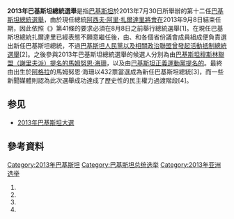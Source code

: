 **2013年巴基斯坦總統選舉**是指[巴基斯坦](../Page/巴基斯坦.md "wikilink")於2013年7月30日所舉辦的第十二任[巴基斯坦總統選舉](https://zh.wikipedia.org/wiki/巴基斯坦總統 "wikilink")，由於現任總統[阿西夫·阿里·扎爾達里將會在](https://zh.wikipedia.org/wiki/阿西夫·阿里·扎爾達里 "wikilink")2013年9月8日結束任期，因此依照《》第41條的要求必須在8月8日之前舉行總統選舉\[1\]。在現任巴基斯坦總統扎爾達里已經表態不願意繼任後，由、和各個省份議會成員組成便負責選出新任巴基斯坦總統，不過[巴基斯坦人民黨以及相關政治聯盟曾發起活動抵制總統選舉](https://zh.wikipedia.org/wiki/巴基斯坦人民黨 "wikilink")\[2\]。之後參與2013年巴基斯坦總統選舉的候選人分別為由[巴基斯坦穆斯林聯盟（謝里夫派）提名的](https://zh.wikipedia.org/wiki/巴基斯坦穆斯林聯盟（謝里夫派） "wikilink")[馬姆努恩·海珊](https://zh.wikipedia.org/wiki/馬姆努恩·海珊 "wikilink")，以及由[巴基斯坦正義運動黨提名的](https://zh.wikipedia.org/wiki/巴基斯坦正義運動黨 "wikilink")。最終由出生於[阿格拉](../Page/阿格拉.md "wikilink")的馬姆努恩·海珊以432票當選成為新任巴基斯坦總統\[3\]，而一些新聞媒體則認為此次選舉成功達成了歷史性的民主權力過渡階段\[4\]。

## 参见

  - [2013年巴基斯坦大選](../Page/2013年巴基斯坦大選.md "wikilink")

## 參考資料

[Category:2013年巴基斯坦](https://zh.wikipedia.org/wiki/Category:2013年巴基斯坦 "wikilink")
[Category:巴基斯坦总统选举](https://zh.wikipedia.org/wiki/Category:巴基斯坦总统选举 "wikilink")
[Category:2013年亚洲选举](https://zh.wikipedia.org/wiki/Category:2013年亚洲选举 "wikilink")

1.

2.

3.
4.